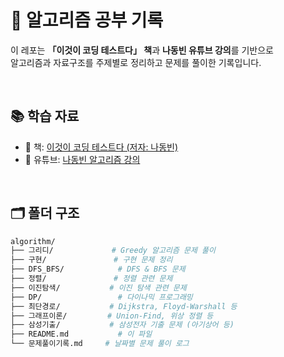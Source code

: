 # 🧠 알고리즘 공부 기록

이 레포는 **「이것이 코딩 테스트다」 책**과 **나동빈 유튜브 강의**를 기반으로  
알고리즘과 자료구조를 주제별로 정리하고 문제를 풀이한 기록입니다.

<br/>

## 📚 학습 자료

- 📘 책: [이것이 코딩 테스트다 (저자: 나동빈)](https://book.naver.com/bookdb/book_detail.naver?bid=16439154)
- 🎥 유튜브: [나동빈 알고리즘 강의](https://www.youtube.com/@ndb796)

<br/>

## 🗂️ 폴더 구조

```bash
algorithm/
├── 그리디/             # Greedy 알고리즘 문제 풀이
├── 구현/               # 구현 문제 정리
├── DFS_BFS/            # DFS & BFS 문제
├── 정렬/               # 정렬 관련 문제
├── 이진탐색/           # 이진 탐색 관련 문제
├── DP/                 # 다이나믹 프로그래밍
├── 최단경로/           # Dijkstra, Floyd-Warshall 등
├── 그래프이론/         # Union-Find, 위상 정렬 등
├── 삼성기출/           # 삼성전자 기출 문제 (아기상어 등)
├── README.md           # 이 파일
└── 문제풀이기록.md     # 날짜별 문제 풀이 로그
